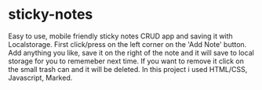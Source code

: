 # sticky-notes
Easy to use, mobile friendly sticky notes CRUD app and saving it with Localstorage. First click/press on the left corner on the 'Add Note' button. Add anything you like, save it on the right of the note and it will save to local storage for you to rememeber next time.
If you want to remove it click on the small trash can and it will be deleted.
In this project i used HTML/CSS, Javascript, Marked.
